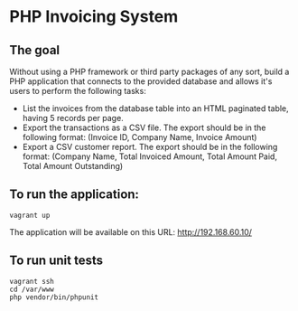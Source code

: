 # PHP Invoicing System

## The goal
Without using a PHP framework or third party packages of any sort, build a PHP application that connects to the provided database and allows it's users to perform the following tasks:

- List the invoices from the database table into an HTML paginated table, having 5 records per page.
- Export the transactions as a CSV file. The export should be in the following format: (Invoice ID, Company Name, Invoice Amount)
- Export a CSV customer report. The export should be in the following format: (Company Name, Total Invoiced Amount, Total Amount Paid, Total Amount Outstanding)

## To run the application:
```shell
vagrant up
```

The application will be available on this URL: http://192.168.60.10/

## To run unit tests
```shell
vagrant ssh
cd /var/www
php vendor/bin/phpunit
```
